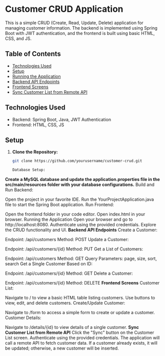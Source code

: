 # Customer CRUD Application

This is a simple CRUD (Create, Read, Update, Delete) application for managing customer information. The backend is implemented using Spring Boot with JWT authentication, and the frontend is built using basic HTML, CSS, and JS.

## Table of Contents

- [Technologies Used](#technologies-used)
- [Setup](#setup)
- [Running the Application](#running-the-application)
- [Backend API Endpoints](#backend-api-endpoints)
- [Frontend Screens](#frontend-screens)
- [Sync Customer List from Remote API](#sync-customer-list-from-remote-api)

## Technologies Used

- Backend: Spring Boot, Java, JWT Authentication
- Frontend: HTML, CSS, JS

## Setup

1. **Clone the Repository:**
   ```bash
   git clone https://github.com/yourusername/customer-crud.git

   Database Setup:

**Create a MySQL database and update the application.properties file in the src/main/resources folder with your database configurations.**
Build and Run Backend:

Open the project in your favorite IDE.
Run the YourProjectApplication.java file to start the Spring Boot application.
Run Frontend:

Open the frontend folder in your code editor.
Open index.html in your browser.
Running the Application
Open your browser and go to http://localhost:8080.
Authenticate using the provided credentials.
Explore the CRUD functionality and UI.
**Backend API Endpoints**
Create a Customer:

Endpoint: /api/customers
Method: POST
Update a Customer:

Endpoint: /api/customers/{id}
Method: PUT
Get a List of Customers:

Endpoint: /api/customers
Method: GET
Query Parameters: page, size, sort, search
Get a Single Customer Based on ID:

Endpoint: /api/customers/{id}
Method: GET
Delete a Customer:

Endpoint: /api/customers/{id}
Method: DELETE
**Frontend Screens**
Customer List:

Navigate to / to view a basic HTML table listing customers.
Use buttons to view, edit, and delete customers.
Create/Update Customer:

Navigate to /form to access a simple form to create or update a customer.
Customer Details:

Navigate to /details/{id} to view details of a single customer.
**Sync Customer List from Remote API**
Click the "Sync" button on the Customer List screen.
Authenticate using the provided credentials.
The application will call a remote API to fetch customer data.
If a customer already exists, it will be updated; otherwise, a new customer will be inserted.
